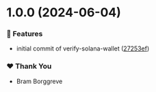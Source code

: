 # 1.0.0 (2024-06-04)


### 🚀 Features

- initial commit of verify-solana-wallet ([27253ef](https://github.com/pubkeyapp/verify-solana-wallet/commit/27253ef))

### ❤️  Thank You

- Bram Borggreve